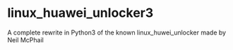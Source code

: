 # linux_huawei_unlocker3
A complete rewrite in Python3 of the known linux_huwei_unlocker made by Neil McPhail
